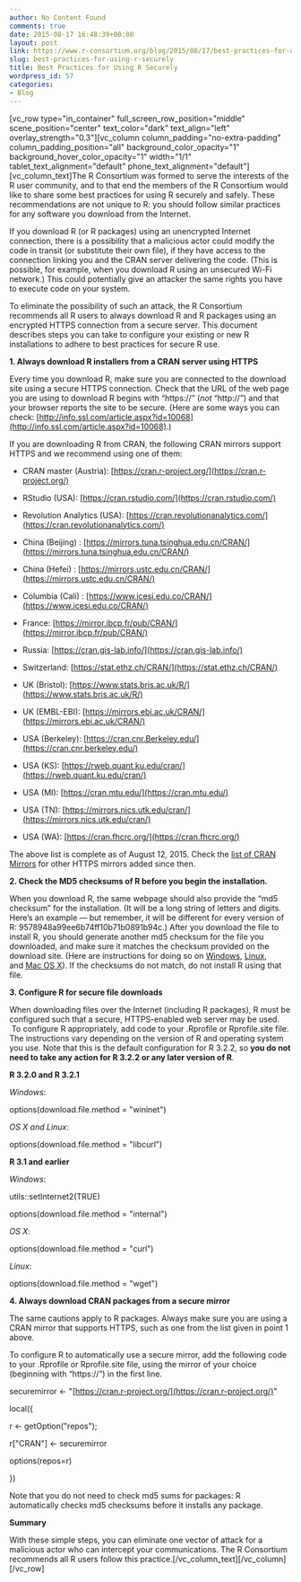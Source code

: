 ```yaml
---
author: No Content Found
comments: true
date: 2015-08-17 16:48:39+00:00
layout: post
link: https://www.r-consortium.org/blog/2015/08/17/best-practices-for-using-r-securely
slug: best-practices-for-using-r-securely
title: Best Practices for Using R Securely
wordpress_id: 57
categories:
- Blog
---
```


[vc_row type="in_container" full_screen_row_position="middle" scene_position="center" text_color="dark" text_align="left" overlay_strength="0.3"][vc_column column_padding="no-extra-padding" column_padding_position="all" background_color_opacity="1" background_hover_color_opacity="1" width="1/1" tablet_text_alignment="default" phone_text_alignment="default"][vc_column_text]The R Consortium was formed to serve the interests of the R user community, and to that end the members of the R Consortium would like to share some best practices for using R securely and safely. These recommendations are not unique to R: you should follow similar practices for any software you download from the Internet.

If you download R (or R packages) using an unencrypted Internet connection, there is a possibility that a malicious actor could modify the code in transit (or substitute their own file), if they have access to the connection linking you and the CRAN server delivering the code. (This is possible, for example, when you download R using an unsecured Wi-Fi network.) This could potentially give an attacker the same rights you have to execute code on your system.

To eliminate the possibility of such an attack, the R Consortium recommends all R users to always download R and R packages using an encrypted HTTPS connection from a secure server. This document describes steps you can take to configure your existing or new R installations to adhere to best practices for secure R use.

**1. Always download R installers from a CRAN server using HTTPS**

Every time you download R, make sure you are connected to the download site using a secure HTTPS connection. Check that the URL of the web page you are using to download R begins with “https://” (_not_ “http://”) and that your browser reports the site to be secure. (Here are some ways you can check: [http://info.ssl.com/article.aspx?id=10068](http://info.ssl.com/article.aspx?id=10068).)

If you are downloading R from CRAN, the following CRAN mirrors support HTTPS and we recommend using one of them:



 	
  * CRAN master (Austria): [https://cran.r-project.org/](https://cran.r-project.org/)

 	
  * RStudio (USA): [https://cran.rstudio.com/](https://cran.rstudio.com/)

 	
  * Revolution Analytics (USA): [https://cran.revolutionanalytics.com/](https://cran.revolutionanalytics.com/)

 	
  * China (Beijing) : [https://mirrors.tuna.tsinghua.edu.cn/CRAN/](https://mirrors.tuna.tsinghua.edu.cn/CRAN/)

 	
  * China (Hefei) : [https://mirrors.ustc.edu.cn/CRAN/](https://mirrors.ustc.edu.cn/CRAN/)

 	
  * Columbia (Cali) : [https://www.icesi.edu.co/CRAN/](https://www.icesi.edu.co/CRAN/)

 	
  * France: [https://mirror.ibcp.fr/pub/CRAN/](https://mirror.ibcp.fr/pub/CRAN/)

 	
  * Russia: [https://cran.gis-lab.info/](https://cran.gis-lab.info/)

 	
  * Switzerland: [https://stat.ethz.ch/CRAN/](https://stat.ethz.ch/CRAN/)

 	
  * UK (Bristol): [https://www.stats.bris.ac.uk/R/](https://www.stats.bris.ac.uk/R/)

 	
  * UK (EMBL-EBI): [https://mirrors.ebi.ac.uk/CRAN/](https://mirrors.ebi.ac.uk/CRAN/)

 	
  * USA (Berkeley): [https://cran.cnr.Berkeley.edu/](https://cran.cnr.berkeley.edu/)

 	
  * USA (KS): [https://rweb.quant.ku.edu/cran/](https://rweb.quant.ku.edu/cran/)

 	
  * USA (MI): [https://cran.mtu.edu/](https://cran.mtu.edu/)

 	
  * USA (TN): [https://mirrors.nics.utk.edu/cran/](https://mirrors.nics.utk.edu/cran/)

 	
  * USA (WA): [https://cran.fhcrc.org/](https://cran.fhcrc.org/)


The above list is complete as of August 12, 2015. Check the [list of CRAN Mirrors](https://cran.r-project.org/mirrors.html) for other HTTPS mirrors added since then.

**2. Check the MD5 checksums of R before you begin the installation.**

When you download R, the same webpage should also provide the “md5 checksum” for the installation. (It will be a long string of letters and digits. Here’s an example — but remember, it will be different for every version of R: 9578948a99ee6b74ff10b71b0891b94c.) After you download the file to install R, you should generate another md5 checksum for the file you downloaded, and make sure it matches the checksum provided on the download site. (Here are instructions for doing so on [Windows](http://support.microsoft.com/kb/889768), [Linux](http://askubuntu.com/questions/61826/how-do-i-check-the-sha1-hash-of-a-file), and [Mac OS X](https://support.apple.com/en-us/HT201259)). If the checksums do not match, do not install R using that file.

**3. Configure R for secure file downloads**

When downloading files over the Internet (including R packages), R must be configured such that a secure, HTTPS-enabled web server may be used.  To configure R appropriately, add code to your .Rprofile or Rprofile.site file. The instructions vary depending on the version of R and operating system you use. Note that this is the default configuration for R 3.2.2, so **you do not need to take any action for R 3.2.2 or any later version of R**.

**R 3.2.0 and R 3.2.1**

_Windows_:

options(download.file.method = "wininet")

_OS X and Linux_:

options(download.file.method = "libcurl")

**R 3.1 and earlier**

_Windows_:

utils::setInternet2(TRUE)

options(download.file.method = "internal")

_OS X_:

options(download.file.method = "curl")

_Linux_:

options(download.file.method = "wget")

**4. Always download CRAN packages from a secure mirror**

The same cautions apply to R packages. Always make sure you are using a CRAN mirror that supports HTTPS, such as one from the list given in point 1 above.

To configure R to automatically use a secure mirror, add the following code to your .Rprofile or Rprofile.site file, using the mirror of your choice (beginning with “https://”) in the first line.

securemirror <- "[https://cran.r-project.org/](https://cran.r-project.org/)"

local({

r <- getOption("repos");

r["CRAN"] <- securemirror

options(repos=r)

})

Note that you do not need to check md5 sums for packages: R automatically checks md5 checksums before it installs any package.

**Summary**

With these simple steps, you can eliminate one vector of attack for a malicious actor who can intercept your communications. The R Consortium recommends all R users follow this practice.[/vc_column_text][/vc_column][/vc_row]

